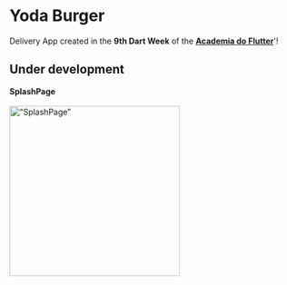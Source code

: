# Yoda Burger

Delivery App created in the **9th Dart Week** of the [**Academia do Flutter**](https://instituto.academiadoflutter.com.br/)'!

## Under development

**SplashPage**
<br>
<br>
<img src="https://user-images.githubusercontent.com/18678939/216718519-273e6fd1-be01-4198-a5a3-00ad8d0ba473.jpg" alt= “SplashPage” width="300" >